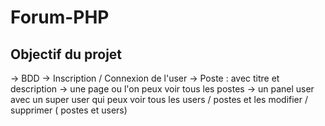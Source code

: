# Forum-PHP

## Objectif du projet

-> BDD
-> Inscription / Connexion de l'user
-> Poste : avec titre et description 
-> une page ou l'on peux voir tous les postes 
-> un panel user avec un super user qui peux voir tous les users / postes et les modifier / supprimer ( postes et users)
